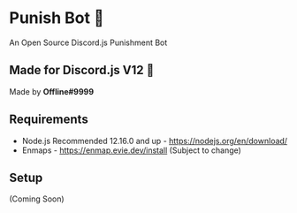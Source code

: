 # Punish Bot 🔨
An Open Source Discord.js Punishment Bot

## Made for Discord.js V12 🎉
Made by **Offline#9999**

## Requirements
- Node.js Recommended 12.16.0 and up - https://nodejs.org/en/download/
- Enmaps -  https://enmap.evie.dev/install (Subject to change)

##  Setup
(Coming Soon)
